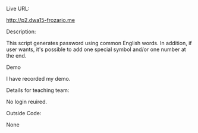 Live URL:

http://p2.dwa15-frozario.me

Description:

This script generates password using common English words.
In addition, if user wants, it's possible to add one special symbol and/or one number at the end.

Demo

I have recorded my demo.

Details for teaching team:

No login reuired.

Outside Code:

None
